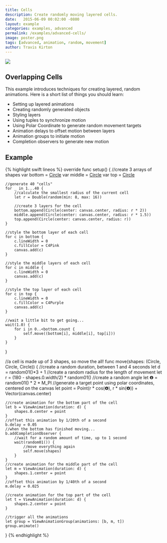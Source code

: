 ```yaml
---
title: Cells
description: Create randomly moving layered cells.
date:   2015-06-09 00:02:00 -0800
layout: example
categories: examples, advanced
permalink: /examples/advanced-cells/
image: poster.png
tags: [advanced, animation, random, movement]
author: Travis Kirton
---
```

![](cells.png)

## Overlapping Cells
This example introduces techniques for creating layered, random animations. Here is a short list of things you should learn:

* Setting up layered animations
* Creating randomly generated objects
* Styling layers
* Using tuples to synchronize motion
* Using Polar Coordinate to generate random movement targets
* Animation delays to offset motion between layers
* Animation groups to initiate motion
* Completion observers to generate new motion

## Example
{% highlight swift lineos %}
override func setup() {
    //create 3 arrays of shapes
    var bottom = [Circle]()
    var middle = [Circle]()
    var top = [Circle]()

    //generate 40 "cells"
    for _ in 1...40 {
        //calculate the smallest radius of the current cell
        let r = Double(random(min: 8, max: 16))

        //create 3 layers for the cell
        bottom.append(Circle(center: canvas.center, radius: r * 2))
        middle.append(Circle(center: canvas.center, radius: r * 1.5))
        top.append(Circle(center: canvas.center, radius: r))
    }

    //style the bottom layer of each cell
    for c in bottom {
        c.lineWidth = 0
        c.fillColor = C4Pink
        canvas.add(c)
    }

    //style the middle layers of each cell
    for c in middle {
        c.lineWidth = 0
        canvas.add(c)
    }

    //style the top layer of each cell
    for c in top {
        c.lineWidth = 0
        c.fillColor = C4Purple
        canvas.add(c)
    }

    //wait a little bit to get going...
    wait(1.0) {
        for i in 0..<bottom.count {
            self.move((bottom[i], middle[i], top[i]))
        }
    }
}

//a cell is made up of 3 shapes, so move the all!
func move(shapes: (Circle, Circle, Circle)) {
    //create a random duration, between 1 and 4 seconds
    let d = random01()*3 + 1
    //create a random radius for the length of movement
    let r = (180 - shapes.0.width/2) * random01()
    //create a random angle
    let 𝝧 = random01() * 2 * M_PI
    //generate a target point using polar coordinates, centered on the canvas
    let point = Point(r * cos(𝝧), r * sin(𝝧)) + Vector(canvas.center)

    //create animation for the bottom part of the cell
    let b = ViewAnimation(duration: d) {
        shapes.0.center = point
    }
    //offset this animation by 1/20th of a second
    b.delay = 0.05
    //when the bottom has finished moving...
    b.addCompletionObserver {
        //wait for a random amount of time, up to 1 second
        wait(random01()) {
            //move everything again
            self.move(shapes)
        }
    }
    //create animation for the middle part of the cell
    let m = ViewAnimation(duration: d) {
        shapes.1.center = point
    }
    //offset this animation by 1/40th of a second
    m.delay = 0.025

    //create animation for the top part of the cell
    let t = ViewAnimation(duration: d) {
        shapes.2.center = point
    }

    //trigger all the animations
    let group = ViewAnimationGroup(animations: [b, m, t])
    group.animate()
}
{% endhighlight %}
